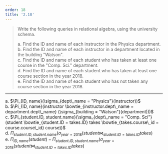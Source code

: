 ```yaml
---
order: 18
title: '2.18'
---
```

> Write the following queries in relational algebra, using the university schema. 
>
> a. Find the ID and name of each instructor in the Physics department. <br>
> b. Find the ID and name of each instructor in a department located in the building "Watson". <br>
> c. Find the ID and name of each student who has taken at least one course in the "Comp. Sci."
> department. <br>
> d. Find the ID and name of each student who has taken at least one course section in the year 2018. <br>
> e. Find the ID and name of each student who has not taken any course section in the year 2018. <br>

--------------------------------

a. $\Pi_{ID, name}(\sigma_{dept\_name = "Physics"}(instructor))$ <br>
b. $\Pi_{ID, name}(instructor \bowtie_{instructor.dept\_name = department.dept\_name} (\sigma_{building = "Watson"}(department)))$ <br>
c. $\Pi_{student.ID, student.name}(\sigma_{dept\_name = "Comp. Sci"}(student \bowtie_{student.ID = takes.ID} takes \bowtie_{takes.course\_id = course.course\_id} course))$ <br>
d. $\Pi_{student.ID, student.name}(\sigma_{year = 2018}(student \bowtie_{student.ID = takes.ID} takes)$ <br>
e. $\Pi_{ID, name}(student) - \Pi_{student.ID, student.name}(\sigma_{year = 2018}(student \bowtie_{student.ID = takes.ID} takes)$ <br>